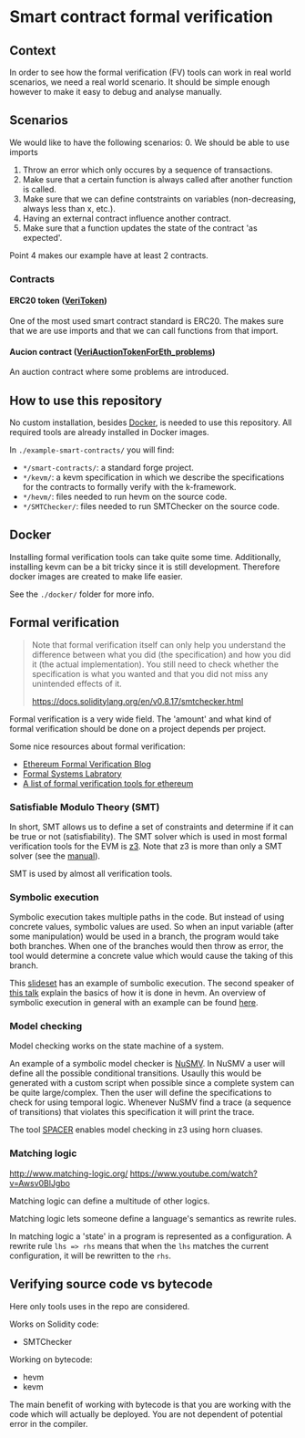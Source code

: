 # Smart contract formal verification

## Context

In order to see how the formal verification (FV) tools can work in real world scenarios, we need a real world scenario. It should be simple enough however to make it easy to debug and analyse manually.

## Scenarios

We would like to have the following scenarios: 0. We should be able to use imports

1. Throw an error which only occures by a sequence of transactions.
2. Make sure that a certain function is always called after another function is called.
3. Make sure that we can define contstraints on variables (non-decreasing, always less than x, etc.).
4. Having an external contract influence another contract.
5. Make sure that a function updates the state of the contract 'as expected'.

Point 4 makes our example have at least 2 contracts.

### Contracts

#### ERC20 token ([VeriToken](./example-smart-contracts/smart-contracts/src/VeriToken.sol))

One of the most used smart contract standard is ERC20. The makes sure that we are use imports and that we can call functions from that import.

#### Aucion contract ([VeriAuctionTokenForEth_problems](./example-smart-contracts/smart-contracts/src/VeriAuctionTokenForEth_problems.sol))

An auction contract where some problems are introduced.

## How to use this repository

No custom installation, besides [Docker](https://docs.docker.com/get-docker/), is needed to use this repository. All required tools are already installed in Docker images.

In `./example-smart-contracts/` you will find:

- `*/smart-contracts/`: a standard forge project.
- `*/kevm/`: a kevm specification in which we describe the specifications for the contracts to formally verify with the k-framework.
- `*/hevm/`: files needed to run hevm on the source code.
- `*/SMTChecker/`: files needed to run SMTChecker on the source code.

## Docker

Installing formal verification tools can take quite some time. Additionally, installing kevm can be a bit tricky since it is still development. Therefore docker images are created to make life easier.

See the `./docker/` folder for more info.

## Formal verification

> Note that formal verification itself can only help you understand the difference between what you did (the specification) and how you did it (the actual implementation). You still need to check whether the specification is what you wanted and that you did not miss any unintended effects of it.
>
> https://docs.soliditylang.org/en/v0.8.17/smtchecker.html

Formal verification is a very wide field. The 'amount' and what kind of formal verification should be done on a project depends per project.

Some nice resources about formal verification:

- [Ethereum Formal Verification Blog](https://fv.ethereum.org/)
- [Formal Systems Labratory](https://fsl.cs.illinois.edu/)
- [A list of formal verification tools for ethereum](https://github.com/leonardoalt/ethereum_formal_verification_overview)

### Satisfiable Modulo Theory (SMT)

In short, SMT allows us to define a set of constraints and determine if it can be true or not (satisfiability). The SMT solver which is used in most formal verification tools for the EVM is [z3](https://github.com/Z3Prover/z3). Note that z3 is more than only a SMT solver (see the [manual](https://microsoft.github.io/z3guide/)).

SMT is used by almost all verification tools.

### Symbolic execution

Symbolic execution takes multiple paths in the code. But instead of using concrete values, symbolic values are used. So when an input variable (after some manipulation) would be used in a branch, the program would take both branches. When one of the branches would then throw as error, the tool would determine a concrete value which would cause the taking of this branch.

This [slideset](https://www-verimag.imag.fr/~mounier/Enseignement/Software_Security/ConcolicExecution.pdf#page=32) has an example of sumbolic execution.
The second speaker of [this talk](https://youtu.be/RunMhlTtdKw?t=2033) explain the basics of how it is done in hevm.
An overview of symbolic execution in general with an example can be found [here](https://www.youtube.com/watch?v=wOO5jpoFIss).

### Model checking

Model checking works on the state machine of a system.

An example of a symbolic model checker is [NuSMV](https://nusmv.fbk.eu/). In NuSMV a user will define all the possible conditional transitions. Usaully this would be generated with a custom script when possible since a complete system can be quite large/complex. Then the user will define the specifications to check for using temporal logic. Whenever NuSMV find a trace (a sequence of transitions) that violates this specification it will print the trace.

The tool [SPACER](https://arieg.bitbucket.io/pdf/synasc2019.pdfß) enables model checking in z3 using horn cluases.

### Matching logic

http://www.matching-logic.org/
https://www.youtube.com/watch?v=Awsv0BlJgbo

Matching logic can define a multitude of other logics.

Matching logic lets someone define a language's semantics as rewrite rules.

In matching logic a 'state' in a program is represented as a configuration. A rewrite rule `lhs => rhs` means that when the `lhs` matches the current configuration, it will be rewritten to the `rhs`.

## Verifying source code vs bytecode

Here only tools uses in the repo are considered.

Works on Solidity code:

- SMTChecker

Working on bytecode:

- hevm
- kevm

The main benefit of working with bytecode is that you are working with the code which will actually be deployed. You are not dependent of potential error in the compiler.
